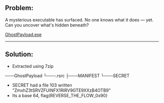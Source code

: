 ## Problem:

A mysterious executable has surfaced. No one knows what it does — yet. Can you uncover what's hidden beneath?

 [GhostPayload.exe](./resources/GhostPayload.exe)
 
 ---

## Solution:

- Extracted using 7zip

───GhostPayload
    └───.rsrc
        ├───MANIFEST
        └───SECRET

- SECRET had a file 103 written "ZmxhZ3tSRVZFUlNFX1RIRV9GTE9XXzB4OTB9"
- Its a base 64, flag{REVERSE_THE_FLOW_0x90}

